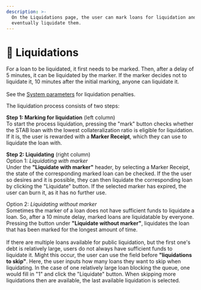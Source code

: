 ```yaml
---
description: >-
  On the Liquidations page, the user can mark loans for liquidation and
  eventually liquidate them.
---
```


# 🤹 Liquidations

For a loan to be liquidated, it first needs to be marked. Then, after a delay of 5 minutes, it can be liquidated by the marker. If the marker decides not to liquidate it, 10 minutes after the initial marking, anyone can liquidate it.\
\
See the [System parameters](../miscellaneous/system-parameters.md) for liquidation penalties.



The liquidation process consists of two steps:

**Step 1: Marking for liquidation** (left column)\
To start the process liquidation, pressing the "mark" button checks whether the STAB loan with the lowest collateralization ratio is eligible for liquidation. If it is, the user is rewarded with a **Marker Receipt**, which they can use to liquidate the loan with.



**Step 2: Liquidating** (right column)\
Option 1: _Liquidating with marker_\
Under the **"Liquidate with marker"** header, by selecting a Marker Receipt, the state of the corresponding marked loan can be checked. If the the user so desires and it is possible, they can then liquidate the corresponding loan by clicking the "Liquidate" button. If the selected marker has expired, the user can burn it, as it has no further use.

Option 2: _Liquidating without marker_\
Sometimes the marker of a loan does not have sufficient funds to liquidate a loan. So, after a 10 minute delay, marked loans are liquidatable by everyone. Pressing the button under **"Liquidate without marker"**, liquidates the loan that has been marked for the longest amount of time.\
\
If there are multiple loans available for public liquidation, but the first one's debt is relatively large, users do not always have sufficient funds to liquidate it. Might this occur, the user can use the field before **"liquidations to skip"**. Here, the user inputs how many loans they want to skip when liquidating. In the case of one relatively large loan blocking the queue, one would fill in "1" and click the "Liquidate" button. When skipping more liquidations then are available, the last available liquidation is selected.
